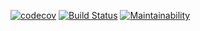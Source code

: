 [![codecov](https://codecov.io/gh/Hazem-Ben-Khalfallah/familySide-server/branch/master/graph/badge.svg)](https://codecov.io/gh/Hazem-Ben-Khalfallah/familySide-server)
[![Build Status](https://travis-ci.org/Hazem-Ben-Khalfallah/familySide-server.svg?branch=master)](https://travis-ci.org/Hazem-Ben-Khalfallah/familySide-server)
[![Maintainability](https://api.codeclimate.com/v1/badges/a1c591bab7c60bdce473/maintainability)](https://codeclimate.com/github/Hazem-Ben-Khalfallah/familySide-server/maintainability) 

